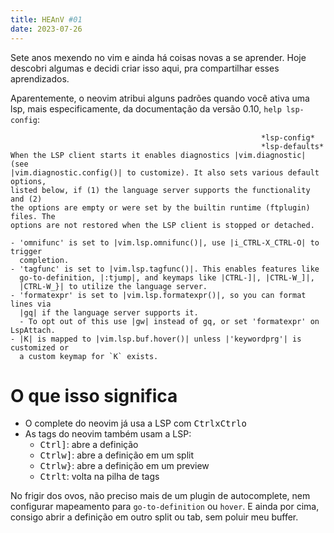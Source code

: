 ```yaml
---
title: HEAnV #01
date: 2023-07-26
---
```


Sete anos mexendo no vim e ainda há coisas novas a se aprender. Hoje descobri
algumas e decidi criar isso aqui, pra compartilhar esses aprendizados.

Aparentemente, o neovim atribui alguns padrões quando você ativa uma lsp, mais
especificamente, da documentação da versão 0.10, `help lsp-config`:

```
                                                        *lsp-config*
                                                        *lsp-defaults*
When the LSP client starts it enables diagnostics |vim.diagnostic| (see
|vim.diagnostic.config()| to customize). It also sets various default options,
listed below, if (1) the language server supports the functionality and (2)
the options are empty or were set by the builtin runtime (ftplugin) files. The
options are not restored when the LSP client is stopped or detached.

- 'omnifunc' is set to |vim.lsp.omnifunc()|, use |i_CTRL-X_CTRL-O| to trigger
  completion.
- 'tagfunc' is set to |vim.lsp.tagfunc()|. This enables features like
  go-to-definition, |:tjump|, and keymaps like |CTRL-]|, |CTRL-W_]|,
  |CTRL-W_}| to utilize the language server.
- 'formatexpr' is set to |vim.lsp.formatexpr()|, so you can format lines via
  |gq| if the language server supports it.
  - To opt out of this use |gw| instead of gq, or set 'formatexpr' on LspAttach.
- |K| is mapped to |vim.lsp.buf.hover()| unless |'keywordprg'| is customized or
  a custom keymap for `K` exists.
```

# O que isso significa

- O complete do neovim já usa a LSP com <kbd>Ctrl</kbd><kbd>x</kbd><kbd>Ctrl</kbd><kbd>o</kbd>
- As tags do neovim também usam a LSP:
    * <kbd>Ctrl</kbd><kbd>]</kbd>: abre a definição
    * <kbd>Ctrl</kbd><kbd>w</kbd><kbd>]</kbd>: abre a definição em um split
    * <kbd>Ctrl</kbd><kbd>w</kbd><kbd>}</kbd>: abre a definição em um preview
    * <kbd>Ctrl</kbd><kbd>t</kbd>: volta na pilha de tags

No frigir dos ovos, não preciso mais de um plugin de autocomplete, nem
configurar mapeamento para `go-to-definition` ou `hover`. E ainda por cima,
consigo abrir a definição em outro split ou tab, sem poluir meu buffer.
